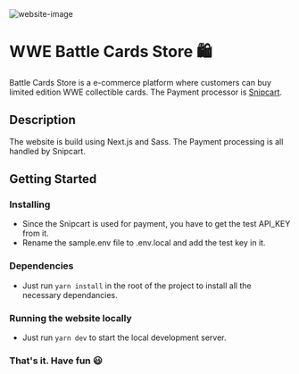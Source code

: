 <img src='https://www.subhamray.com/_next/image?url=%2F_next%2Fstatic%2Fimage%2Fcomponents%2Fassets%2Fwwe-super-cards.8480d843025c46aa78e1d9f322e5dda0.jpeg&w=1920&q=75' alt='website-image' />

# WWE Battle Cards Store 🛍️

Battle Cards Store is a e-commerce platform where customers can buy limited edition WWE collectible cards. The Payment processor is [Snipcart](https://snipcart.com/).

## Description

The website is build using Next.js and Sass. The Payment processing is all handled by Snipcart.

## Getting Started

### Installing

- Since the Snipcart is used for payment, you have to get the test API_KEY from it.
- Rename the sample.env file to .env.local and add the test key in it.

### Dependencies

- Just run `yarn install` in the root of the project to install all the necessary dependancies.

### Running the website locally

- Just run `yarn dev` to start the local development server.

### That's it. Have fun 😃
